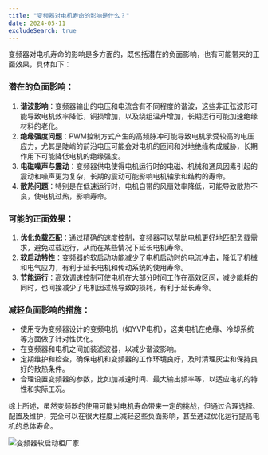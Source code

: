 ```yaml
---
title: "变频器对电机寿命的影响是什么？"
date: 2024-05-11
excludeSearch: true
---
```

变频器对电机寿命的影响是多方面的，既包括潜在的负面影响，也有可能带来的正面效果，具体如下：

### 潜在的负面影响：
1. **谐波影响**：变频器输出的电压和电流含有不同程度的谐波，这些非正弦波形可能导致电机效率降低，铜损增加，以及绕组温升增加，长期运行可能加速绝缘材料的老化。
2. **绝缘强度问题**：PWM控制方式产生的高频脉冲可能导致电机承受较高的电压应力，尤其是陡峭的前沿电压可能会对电机的匝间和对地绝缘构成威胁，长期作用下可能降低电机的绝缘强度。
3. **电磁噪声与震动**：变频器供电使得电机运行时的电磁、机械和通风因素引起的震动和噪声更为复杂，长期的震动可能影响电机轴承和结构的寿命。
4. **散热问题**：特别是在低速运行时，电机自带的风扇效率降低，可能导致散热不良，使电机过热，影响寿命。

### 可能的正面效果：
1. **优化负载匹配**：通过精确的速度控制，变频器可以帮助电机更好地匹配负载需求，避免过载运行，从而在某些情况下延长电机寿命。
2. **软启动特性**：变频器的软启动功能减少了电机启动时的电流冲击，降低了机械和电气应力，有利于延长电机和传动系统的使用寿命。
3. **节能运行**：高效调速控制可使电机在大部分时间工作在高效区间，减少能耗的同时，也间接减少了电机因过热导致的损耗，有利于延长寿命。

### 减轻负面影响的措施：
- 使用专为变频器设计的变频电机（如YVP电机），这类电机在绝缘、冷却系统等方面做了针对性优化。
- 在变频器和电机之间加装滤波器，以减少谐波影响。
- 定期维护和检查，确保电机和变频器的工作环境良好，及时清理灰尘和保持良好的散热条件。
- 合理设置变频器的参数，比如加减速时间、最大输出频率等，以适应电机的特性和实际工况。

综上所述，虽然变频器的使用可能对电机寿命带来一定的挑战，但通过合理选择、配置及维护，完全可以在很大程度上减轻这些负面影响，甚至通过优化运行提高电机的总体寿命。

![变频器软启动柜厂家](/images/01.jpg "变频器软启动柜厂家")
